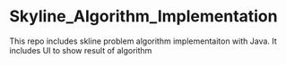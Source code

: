 # Skyline_Algorithm_Implementation

This repo includes skline problem algorithm implementaiton with Java. It includes UI to show result of algorithm
